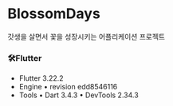# BlossomDays
갓생을 살면서 꽃을 성장시키는 어플리케이션 프로젝트
### 🛠️Flutter
- Flutter 3.22.2
- Engine • revision edd8546116
- Tools • Dart 3.4.3 • DevTools 2.34.3
